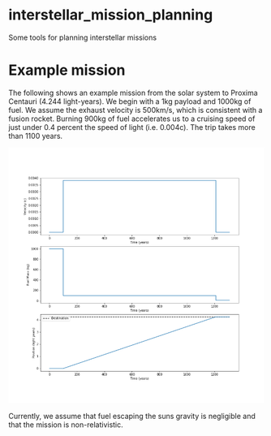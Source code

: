 # interstellar_mission_planning
Some tools for planning interstellar missions

# Example mission

The following shows an example mission from the solar system to Proxima Centauri (4.244 light-years). We begin with a 1kg payload and 1000kg of fuel. We assume the exhaust velocity is 500km/s, which is consistent with a fusion rocket. Burning 900kg of fuel accelerates us to a cruising speed of just under 0.4 percent the speed of light (i.e. 0.004c). The trip takes more than 1100 years.

![Plots for example mission](images/proxima_centauri.png)

Currently, we assume that fuel escaping the suns gravity is negligible and that the mission is non-relativistic.